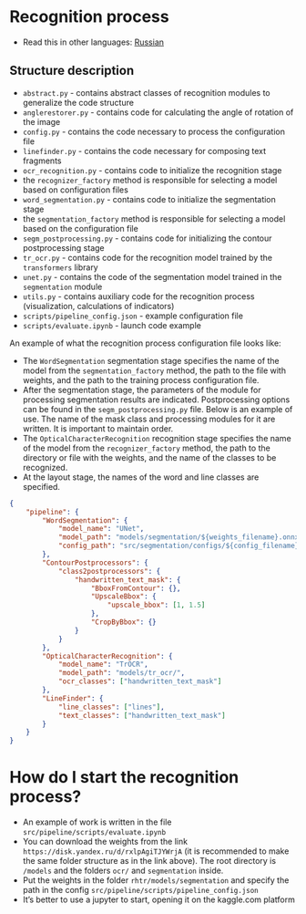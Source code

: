 # Recognition process

- Read this in other languages: [Russian](README.ru.md)

## Structure description

- `abstract.py` - contains abstract classes of recognition modules to generalize the code structure
- `anglerestorer.py` - contains code for calculating the angle of rotation of the image
- `config.py` - contains the code necessary to process the configuration file
- `linefinder.py` - contains the code necessary for composing text fragments
- `ocr_recognition.py` - contains code to initialize the recognition stage
- the `recognizer_factory` method is responsible for selecting a model based on configuration files
- `word_segmentation.py` - contains code to initialize the segmentation stage
- the `segmentation_factory` method is responsible for selecting a model based on the configuration file
- `segm_postprocessing.py` - contains code for initializing the contour postprocessing stage
- `tr_ocr.py` - contains code for the recognition model trained by the `transformers` library
- `unet.py` - contains the code of the segmentation model trained in the `segmentation` module
- `utils.py` - contains auxiliary code for the recognition process (visualization, calculations of indicators)
- `scripts/pipeline_config.json` - example configuration file
- `scripts/evaluate.ipynb` - launch code example

An example of what the recognition process configuration file looks like:

- The `WordSegmentation` segmentation stage specifies the name of the model from the `segmentation_factory` method, 
  the path to the file with weights, and the path to the training process configuration file.
- After the segmentation stage, the parameters of the module for processing segmentation results are indicated.
  Postprocessing options can be found in the `segm_postprocessing.py` file. Below is an example of use. 
  The name of the mask class and processing modules for it are written. 
  It is important to maintain order.
- The `OpticalCharacterRecognition` recognition stage specifies the name of the model from the `recognizer_factory` method, 
  the path to the directory or file with the weights, and the name of the classes to be recognized.
- At the layout stage, the names of the word and line classes are specified.

```json
{
    "pipeline": {
        "WordSegmentation": {
            "model_name": "UNet",
            "model_path": "models/segmentation/${weights_filename}.onnx",
            "config_path": "src/segmentation/configs/${config_filename}.json"
        },
        "ContourPostprocessors": {
            "class2postprocessors": {
                "handwritten_text_mask": {
                    "BboxFromContour": {},
                    "UpscaleBbox": {
                        "upscale_bbox": [1, 1.5]
                    },
                    "CropByBbox": {}
                }
            }
        },
        "OpticalCharacterRecognition": {
            "model_name": "TrOCR",
            "model_path": "models/tr_ocr/",
            "ocr_classes": ["handwritten_text_mask"]
        },
        "LineFinder": {
            "line_classes": ["lines"],
            "text_classes": ["handwritten_text_mask"]
        }
    }
}
```

# How do I start the recognition process?

- An example of work is written in the file `src/pipeline/scripts/evaluate.ipynb`
- You can download the weights from the link `https://disk.yandex.ru/d/rxlpAgiTJYWrjA`
  (it is recommended to make the same folder structure as in the link above).
  The root directory is `/models` and the folders `ocr/` and `segmentation` inside.
- Put the weights in the folder `rhtr/models/segmentation` and specify the path in the
  config `src/pipeline/scripts/pipeline_config.json`
- It’s better to use a jupyter to start, opening it on the kaggle.com platform
